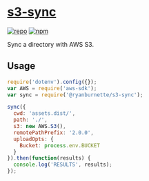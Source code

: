# [s3-sync](https://github.com/ryanburnette/s3-sync)

[![repo](https://img.shields.io/badge/repository-Github-black.svg?style=flat-square)](https://github.com/ryanburnette/s3-sync)
[![npm](https://img.shields.io/badge/package-NPM-green.svg?style=flat-square)](https://www.npmjs.com/package/@ryanburnette/s3-sync)

Sync a directory with AWS S3.

## Usage

```js
require('dotenv').config({});
var AWS = require('aws-sdk');
var sync = require('@ryanburnette/s3-sync');

sync({
  cwd: 'assets.dist/',
  path: './',
  s3: new AWS.S3(),
  remotePathPrefix: '2.0.0',
  uploadOpts: {
    Bucket: process.env.BUCKET
  }
}).then(function(results) {
  console.log('RESULTS', results);
});
```
